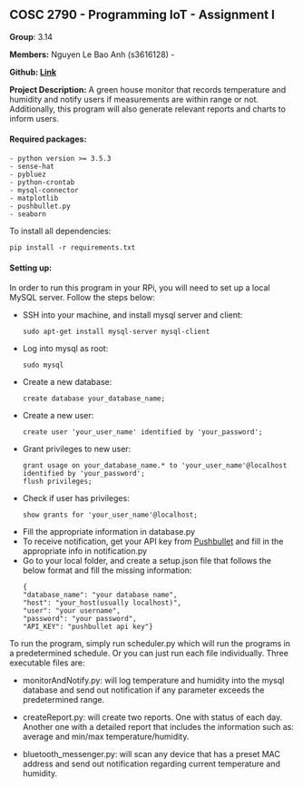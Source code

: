 ## **COSC 2790 - Programming IoT - Assignment I**

**Group**: 3.14

**Members:** Nguyen Le Bao Anh (s3616128) - 

**Github: [Link](https://github.com/usefulmana/IoT---Assignment-I---Green-House-Monitor)** <br> 

**Project Description:** A green house monitor that records temperature and humidity and notify users if measurements
are within range or not. Additionally, this program will also generate relevant reports and charts to inform users.

#### Required packages:
    - python version >= 3.5.3
    - sense-hat
    - pybluez
    - python-crontab
    - mysql-connector
    - matplotlib
    - pushbullet.py
    - seaborn
To install all dependencies:
````
pip install -r requirements.txt
````
#### Setting up:
In order to run this program in your RPi, you will need to set up a local MySQL server. Follow the steps below:
- SSH into your machine, and install mysql server and client:
    ``````
    sudo apt-get install mysql-server mysql-client
    ``````
- Log into mysql as root:
    ````
    sudo mysql
    ````
- Create a new database:
    ````
    create database your_database_name;
    ````
- Create a new user:
    ````
    create user 'your_user_name' identified by 'your_password';
    ````
- Grant privileges to new user:
    ````
    grant usage on your_database_name.* to 'your_user_name'@localhost identified by 'your_password';
    flush privileges;
    ````
- Check if user has privileges:
    ````
    show grants for 'your_user_name'@localhost;
    ````
- Fill the appropriate information in database.py
- To receive notification, get your API key from [Pushbullet](https://www.pushbullet.com/) and fill in the appropriate 
info in notification.py
- Go to your local folder, and create a setup.json file that follows the below format and fill the missing information:
    ````
    {
  "database_name": "your database name",
  "host": "your_host(usually localhost)",
  "user": "your username",
  "password": "your password",
  "API_KEY": "pushbullet api key"}
    ````

To run the program, simply run scheduler.py which will run the programs in a predetermined schedule.
Or you can just run each file individually. Three executable files are:
- monitorAndNotify.py: will log temperature and humidity into the mysql database and send out notification if any
parameter exceeds the predetermined range.

- createReport.py: will create two reports. One with status of each day. Another one with a detailed report that 
includes the information such as: average and min/max temperature/humidity.

- bluetooth_messenger.py: will scan any device that has a preset MAC address and send out notification regarding current
temperature and humidity.